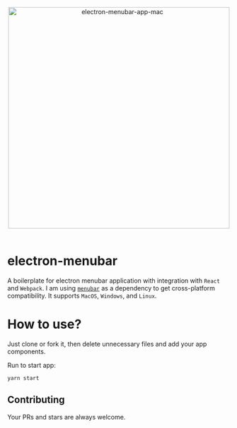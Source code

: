 <p align="center">
  <img width="500" src="https://raw.githubusercontent.com/rousan/electron-menubar/master/screenshot-mac.png" alt="electron-menubar-app-mac">
    <br>
    <br>
</p>

# electron-menubar

A boilerplate for electron menubar application with integration with `React` and `Webpack`. I am using [`menubar`](https://github.com/maxogden/menubar) as a dependency to get cross-platform compatibility. It supports `MacOS`, `Windows`, and `Linux`.

# How to use?

Just clone or fork it, then delete unnecessary files and add your app components.

Run to start app:

```shell
yarn start
```

## Contributing

Your PRs and stars are always welcome.
